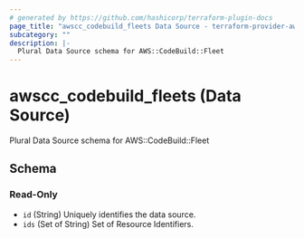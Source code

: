 ```yaml
---
# generated by https://github.com/hashicorp/terraform-plugin-docs
page_title: "awscc_codebuild_fleets Data Source - terraform-provider-awscc"
subcategory: ""
description: |-
  Plural Data Source schema for AWS::CodeBuild::Fleet
---
```


# awscc_codebuild_fleets (Data Source)

Plural Data Source schema for AWS::CodeBuild::Fleet



<!-- schema generated by tfplugindocs -->
## Schema

### Read-Only

- `id` (String) Uniquely identifies the data source.
- `ids` (Set of String) Set of Resource Identifiers.
